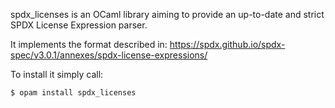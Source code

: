 spdx_licenses is an OCaml library aiming to provide an up-to-date and strict SPDX License Expression parser.

It implements the format described in: https://spdx.github.io/spdx-spec/v3.0.1/annexes/spdx-license-expressions/

To install it simply call:
```
$ opam install spdx_licenses
```
